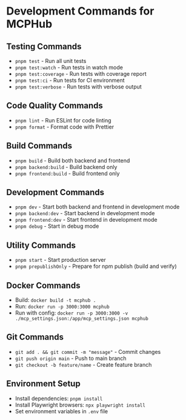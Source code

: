# Development Commands for MCPHub

## Testing Commands
- `pnpm test` - Run all unit tests
- `pnpm test:watch` - Run tests in watch mode
- `pnpm test:coverage` - Run tests with coverage report
- `pnpm test:ci` - Run tests for CI environment
- `pnpm test:verbose` - Run tests with verbose output

## Code Quality Commands
- `pnpm lint` - Run ESLint for code linting
- `pnpm format` - Format code with Prettier

## Build Commands
- `pnpm build` - Build both backend and frontend
- `pnpm backend:build` - Build backend only
- `pnpm frontend:build` - Build frontend only

## Development Commands
- `pnpm dev` - Start both backend and frontend in development mode
- `pnpm backend:dev` - Start backend in development mode
- `pnpm frontend:dev` - Start frontend in development mode
- `pnpm debug` - Start in debug mode

## Utility Commands
- `pnpm start` - Start production server
- `pnpm prepublishOnly` - Prepare for npm publish (build and verify)

## Docker Commands
- Build: `docker build -t mcphub .`
- Run: `docker run -p 3000:3000 mcphub`
- Run with config: `docker run -p 3000:3000 -v ./mcp_settings.json:/app/mcp_settings.json mcphub`

## Git Commands
- `git add . && git commit -m "message"` - Commit changes
- `git push origin main` - Push to main branch
- `git checkout -b feature/name` - Create feature branch

## Environment Setup
- Install dependencies: `pnpm install`
- Install Playwright browsers: `npx playwright install`
- Set environment variables in `.env` file